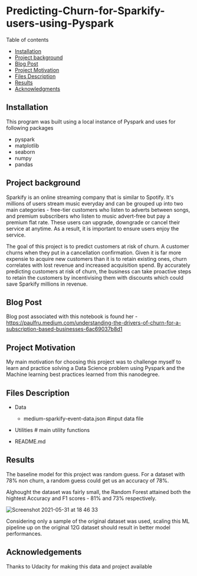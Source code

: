 # Predicting-Churn-for-Sparkify-users-using-Pyspark

Table of contents
* [Installation](#Installation)
* [Project background](#Project-background)
* [Blog Post](#Blog-Post)
* [Project Motivation](#Project-Motivation)
* [Files Description](#Files-Description)
* [Results](#Results)
* [Acknowledgments](#Aknowledgments)

## Installation
This program was built using a local instance of Pyspark and uses for following packages
- pyspark
- matplotlib
- seaborn
- numpy
- pandas

## Project background
Sparkify is an online streaming company that is similar to Spotify. It's millions of users stream music everyday and can be grouped up into two main categories - free-tier customers who listen to adverts between songs, and premium subscribers who listen to music advert-free but pay a premium flat rate. These users can upgrade, downgrade or cancel their service at anytime. As a result, it is important to ensure users enjoy the service.

The goal of this project is to predict customers at risk of churn. A customer churns when they put in a cancellation confirmation. Given it is far more expensie to acquire new customers than it is to retain existing ones, churn correlates with lost revenue and increased acquisition spend. By accurately predicting customers at risk of churn, the business can take proactive steps to retain the customers by incentivising them with discounts which could save Sparkify millions in revenue.

## Blog Post
Blog post associated with this notebook is found her - https://paulfru.medium.com/understanding-the-drivers-of-churn-for-a-subscription-based-businesses-6ac69037b8d1

## Project Motivation
My main motivation for choosing this project was to challenge myself to learn and practice solving a Data Science problem using Pyspark and the Machine learning best practices learned from this nanodegree.

## Files Description
- Data
    - medium-sparkify-event-data.json #input data file

- Utilities # main utility functions
- README.md

## Results
The baseline model for this project was random guess. For a dataset with 78% non churn, a random guess could get us an accuracy of 78%. 

Alghought the dataset was fairly small, the Random Forest attained both the hightest Accuracy and F1 scores - 81% and 73% respectively.

![Screenshot 2021-05-31 at 18 46 33](https://user-images.githubusercontent.com/42175485/120227137-86c9ce00-c240-11eb-9a20-e8cb456d490b.png)

Considering only a sample of the original dataset was used, scaling this ML pipeline up on the original 12G dataset should result in better model performances.

## Acknowledgements
Thanks to Udacity for making this data and project available


 

